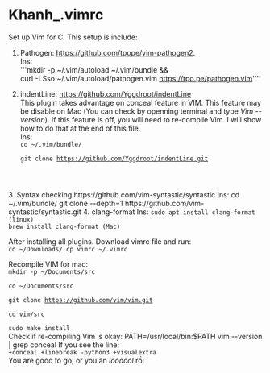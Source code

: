 # Khanh_.vimrc
Set up Vim for C. This setup is include:

1. Pathogen: https://github.com/tpope/vim-pathogen2.  
Ins:  
'''mkdir -p ~/.vim/autoload ~/.vim/bundle && \
curl -LSso ~/.vim/autoload/pathogen.vim https://tpo.pe/pathogen.vim''''
  
2. indentLine: https://github.com/Yggdroot/indentLine   
This plugin takes advantage on conceal feature in VIM. This feature may be disable on Mac (You can check by openning terminal and type *Vim --version*). If this feature is off, you will need to re-compile Vim. I will show how to do that at the end of this file.  
Ins:  
<code>cd ~/.vim/bundle/   
git clone https://github.com/Yggdroot/indentLine.git 
</code>
3. Syntax checking https://github.com/vim-syntastic/syntastic  
Ins:
</code>
cd ~/.vim/bundle/   
git clone --depth=1 https://github.com/vim-syntastic/syntastic.git
</code>
4. clang-format    
Ins:  
<code>sudo apt install clang-format (linux)   
brew install clang-format (Mac)</code>

After installing all plugins. Download vimrc file and run:  
<code>cd ~/Downloads/
cp vimrc ~/.vimrc</code>

Recompile VIM for mac:  
<code>mkdir -p ~/Documents/src    
cd ~/Documents/src    
git clone https://github.com/vim/vim.git   
cd vim/src  
sudo make install</code>  
Check if re-compiling Vim is okay:
PATH=/usr/local/bin:$PATH vim --version | grep conceal 
If you see the line:  
<code>+conceal           +linebreak         -python3           +visualextra</code>  
You are good to go, or you ăn *loooool* rồi
